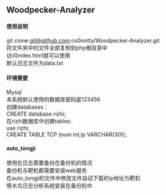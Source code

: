 ## **Woodpecker-Analyzer**
#### 使用说明
git clone git@github.com:co0ontty/Woodpecker-Analyzer.git  
将文件夹中的文件全部复制到php根目录中  
访问index.html就可以使用  
默认日志文件为data.txt  
#### 环境需要
Mysql  
本系统默认使用的数据库密码是123456  
创建databases：  
CREATE database rizhi;  
在rizhi数据库中创建tables:  
use rizhi;  
CREATE TABLE TCP (num int,ip VARCHAR(30));  

#### auto_tongji
使用在日志需要备份在备份机的情况  
备份机与靶机都需要安装web服务  
在auto_tongji的文件中修改文件自动下载的ip地址为靶机  
啄木鸟日志分析系统安装在备份机中  